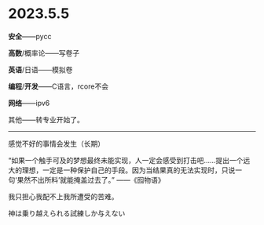 # 2023.5.5

**安全**——pycc

**高数**/概率论——写卷子

**英语**/日语——模拟卷

**编程**/**开发**——C语言，rcore不会

**网络**——ipv6

其他——转专业开始了。

------

感觉不好的事情会发生（长期）

“如果一个触手可及的梦想最终未能实现，人一定会感受到打击吧……提出一个远大的理想，一定是一种保护自己的手段。因为当结果真的无法实现时，只说一句‘果然不出所料’就能掩盖过去了。” ——《囮物语》

我只担心我配不上我所遭受的苦难。

神は乗り越えられる試練しか与えない

